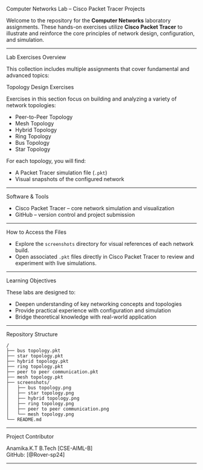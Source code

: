 Computer Networks Lab – Cisco Packet Tracer Projects

Welcome to the repository for the **Computer Networks** laboratory assignments. These hands-on exercises utilize **Cisco Packet Tracer** to illustrate and reinforce the core principles of network design, configuration, and simulation.

***

Lab Exercises Overview

This collection includes multiple assignments that cover fundamental and advanced topics:

Topology Design Exercises

Exercises in this section focus on building and analyzing a variety of network topologies:
- Peer-to-Peer Topology
- Mesh Topology
- Hybrid Topology
- Ring Topology
- Bus Topology
- Star Topology

For each topology, you will find:
- A Packet Tracer simulation file (`.pkt`)
- Visual snapshots of the configured network

***

Software & Tools

- Cisco Packet Tracer – core network simulation and visualization
- GitHub – version control and project submission

***

How to Access the Files

- Explore the `screenshots` directory for visual references of each network build.
- Open associated `.pkt` files directly in Cisco Packet Tracer to review and experiment with live simulations.

***

Learning Objectives

These labs are designed to:
- Deepen understanding of key networking concepts and topologies
- Provide practical experience with configuration and simulation
- Bridge theoretical knowledge with real-world application

***

Repository Structure

```
/
├── bus topology.pkt
├── star topology.pkt
├── hybrid topology.pkt
├── ring topology.pkt
├── peer to peer communication.pkt
├── mesh topology.pkt
├── screenshots/
│   ├── bus topology.png
│   ├── star topology.png
│   ├── hybrid topology.png
│   ├── ring topology.png
│   ├── peer to peer communication.png
│   └── mesh topology.png
└── README.md

```

***

Project Contributor

Anamika.K.T
B.Tech [CSE-AIML-B]  
GitHub: [@Rover-sp24]

***

